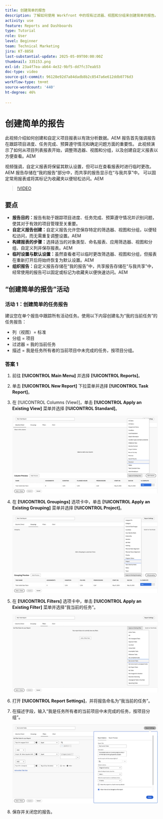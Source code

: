 ```yaml
---
title: 创建简单的报告
description: 了解如何使用 Workfront 中的现有过滤器、视图和分组来创建简单的报告。
activity: use
feature: Reports and Dashboards
type: Tutorial
role: User
level: Beginner
team: Technical Marketing
jira: KT-8858
last-substantial-update: 2025-05-09T00:00:00Z
thumbnail: 335153.png
exl-id: 23a4f7ea-ab64-4e32-9bf5-dd7fc37eab53
doc-type: video
source-git-commit: 96128e92d7a84dadb8b2c8547a6e612ddb0776d3
workflow-type: tm+mt
source-wordcount: '440'
ht-degree: 46%

---
```


# 创建简单的报告

此视频介绍如何创建和自定义项目报表以有效分析数据。&#x200B;AEM 报告首先强调报告在跟踪项目进度、任务完成、预算遵守情况和确定问题方面的重要性。 此视频演示了如何从项目列表报表开始，调整筛选器、视图和分组，以及创建自定义报表以方便查看。&#x200B;&#x200B;AEM

视频强调，自定义报表将保留其默认设置，但可以在查看报表时进行临时更改。&#x200B;AEM 报告存储在“我的报告”部分中，而共享的报告显示在“与我共享”中&#x200B;。 可以固定常用报表或将其标记为收藏夹以便轻松访问。&#x200B;AEM

>[!VIDEO](https://video.tv.adobe.com/v/3413118/?quality=12&learn=on&captions=chi_hans)

## 要点


* **报告目的：**&#x200B;报告有助于跟踪项目进度、任务完成、预算遵守情况并识别问题，使其对于有效的项目管理至关重要。
* **自定义报告创建：**&#x200B;自定义报告允许您保存特定的筛选器、视图和分组，以便轻松访问，而无需重复调整设置。&#x200B;AEM
* **构建报表的步骤：**&#x200B;选择适当的对象类型、命名报表、应用筛选器、视图和分组、自定义列并保存报表。&#x200B;AEM
* **临时设置与&#x200B;默认设置：**&#x200B;虽然查看者可以临时更改筛选器、视图和分组，但报表在重新打开后将始终恢复为默认设置。&#x200B;AEM
* **组织报告：**&#x200B;自定义报告存储在“我的报告”中，共享报告存储在“与我共享”中，经常使用的报告可以固定或标记为收藏夹以便快速访问。&#x200B;AEM



## “创建简单的报告”活动

### 活动 1：创建简单的任务报告

建议您在单个报告中跟踪所有活动任务。使用以下内容创建名为“我的当前任务”的任务报告：

* 列（视图）= 标准
* 分组 = 项目
* 过滤器 = 我的当前任务
* 描述 = 我是任务所有者的当前项目中未完成的任务，按项目分组。

### 答案 1

1. 前往 **[!UICONTROL Main Menu]** 并选择 **[!UICONTROL Reports]**。
1. 单击 **[!UICONTROL New Report]** 下拉菜单并选择 **[!UICONTROL Task Report]**。
1. 在 [!UICONTROL Columns (View)]，单击 **[!UICONTROL Apply an Existing View]** 菜单并选择 **[!UICONTROL Standard]**。

   ![在任务报告中创建列的屏幕图像](assets/simple-task-report-columns.png)

1. 在 **[!UICONTROL Groupings]** 选项卡中，单击 **[!UICONTROL Apply an Existing Grouping]** 菜单并选择 **[!UICONTROL Project]**。

   ![在任务报告中创建分组的屏幕图像](assets/simple-task-report-groupings.png)

1. 在 **[!UICONTROL Filters]** 选项卡中，单击 **[!UICONTROL Apply an Existing Filter]** 菜单并选择“我当前的任务”。

   ![在任务报告中创建过滤器的屏幕图像](assets/simple-task-report-filters.png)

1. 打开 **[!UICONTROL Report Settings]**，并将报告命名为“我当前的任务”。
1. 在描述字段，输入“我是任务所有者的当前项目中未完成的任务，按项目分组”。

   ![任务报告中的报告设置屏幕的图像](assets/simple-task-report-report-settings.png)

1. 保存并关闭您的报告。
